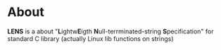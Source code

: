 # About #
**LENS** is a about "**L**ightw**E**igth **N**ull-terrminated-string **S**pecification" for standard C library (actually Linux lib functions on strings)